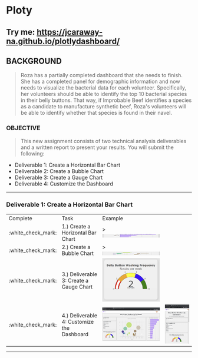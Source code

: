 # Ploty

## Try me: https://jcaraway-na.github.io/plotlydashboard/

## BACKGROUND

> Roza has a partially completed dashboard that she needs to finish. She has a completed panel for demographic information and now needs to visualize the bacterial data for each volunteer. Specifically, her volunteers should be able to identify the top 10 bacterial species in their belly buttons. That way, if Improbable Beef identifies a species as a candidate to manufacture synthetic beef, Roza's volunteers will be able to identify whether that species is found in their navel.

### OBJECTIVE

>This new assignment consists of two technical analysis deliverables and a written report to present your results. 
> You will submit the following:

- Deliverable 1: Create a Horizontal Bar Chart
- Deliverable 2: Create a Bubble Chart
- Deliverable 3: Create a Gauge Chart
- Deliverable 4: Customize the Dashboard

---

### Deliverable 1: Create a Horizontal Bar Chart

<table>
  <tr>
    <td>Complete</td>
    <td>Task</td>
    <td>Example</td>
  </tr>
  <tr>
    <td <td> :white_check_mark: </td>
    <td <td style="height:10px;"> 1.) Create a Horizontal Bar Chart</td>
    <td <td style="height:10px;"> ><img src="https://github.com/jcaraway-na/Ploty/blob/main/resources/barchart.png" width=100% height=100%></td>
  </tr>
  <tr>
    <td> :white_check_mark: </td>
    <td style="height:10px;"> 2.) Create a Bubble Chart</td>
    <td <td style="height:10px;"> ><img src="https://github.com/jcaraway-na/Ploty/blob/main/resources/bubblechart.png" width=100% height=100%></td>
  </tr>
  <tr>
    <td> :white_check_mark: </td>
    <td> 3.) Deliverable 3: Create a Gauge Chart</td>
    <td><img src="https://github.com/jcaraway-na/Ploty/blob/main/resources/gaugechart.png" width=100% height=100%></td>
  </tr>
  <tr>
    <td> :white_check_mark: </td>
    <td> 4.) Deliverable 4: Customize the Dashboard </td>
    <td><img src="https://github.com/jcaraway-na/Ploty/blob/main/resources/dashboard.png" width=100% height=100%></td>
    <td><img src="https://github.com/jcaraway-na/Ploty/blob/main/resources/mobile.png" width=100% height=100%></td>
  </tr>
</table>

---
